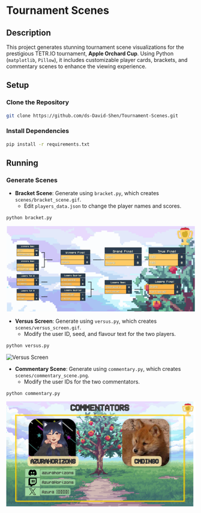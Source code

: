 # Tournament Scenes

## Description
This project generates stunning tournament scene visualizations for the prestigious TETR.IO tournament, **Apple Orchard Cup**. Using Python (`matplotlib`, `Pillow`), it includes customizable player cards, brackets, and commentary scenes to enhance the viewing experience.

## Setup

### Clone the Repository
```bash
git clone https://github.com/ds-David-Shen/Tournament-Scenes.git
```

### Install Dependencies
```bash
pip install -r requirements.txt
```

## Running

### Generate Scenes
- **Bracket Scene**: Generate using `bracket.py`, which creates `scenes/bracket_scene.gif`.
    - Edit `players_data.json` to change the player names and scores.

```bash
python bracket.py
```
![Bracket Scene](scenes/bracket_scene.gif)

- **Versus Screen**: Generate using `versus.py`, which creates `scenes/versus_screen.gif`.
    - Modify the user ID, seed, and flavour text for the two players.

```bash
python versus.py
```
![Versus Screen](scenes/versus_screen.gif)

- **Commentary Scene**: Generate using `commentary.py`, which creates `scenes/commentary_scene.png`.
    - Modify the user IDs for the two commentators.

```bash
python commentary.py
```
![Commentary Scene](scenes/commentary_scene.png)
